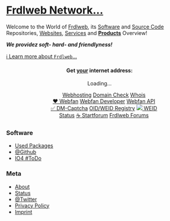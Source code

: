 # [Frdlweb Network...](https://frdl.de)
 
Welcome to the World of [Frdlweb](https://frdl.de), its [Software](https://webfan.de/install/) and [Source Code](https://github.com/frdl) Repositories, [Websites](https://webfan.de/index.html), [Services](https://frdl.de) and **[Products](https://domainundhomepagespeicher.de/)** Overview! 

***We providez soft- hard- and friendlyness!*** 

[ℹ️ Learn more about `Frdlweb`...](/about/)


<div style="text-align:center;"> 
 <h4>
    Get <u>your</u> internet address:
 </h4>
  <frdlweb-domain-check-whois ng-cloak></frdlweb-domain-check-whois><span frdl-if-js-remove="500">Loading...</span>
</div>


<div  webfan-unsplash-keywords="hosting,internet,homepage,web,festival,unicorn,science,coding" style="text-align:center;">
<ul style="list-style:none;text-align:center;">
    <li>
        <a href="https://domainundhomepagespeicher.de/" class="btn btn-info">Webhosting</a> <a href="https://frdlweb.de/dns/domain-check" class="btn btn-info">Domain Check</a> <a href="https://frdlweb.de/api/rdap/whois" class="btn btn-info">Whois</a>
    </li>
    <li>
        <a href="https://webfan.de" class="btn btn-info">❤️ Webfan</a> <a href="https://api.webfan.de/apps/developer/" class="btn btn-info">Webfan Developer</a> <a href="https://api.webfan.de/apps/" class="btn btn-info">Webfan API</a>
    </li>
    <li>
      <a href="https://dm-captcha-sas.weid.info/test-post.php" class="btn btn-info">✅ DM-Captcha</a> 
        <a href="https://registry.frdl.de" class="btn btn-info">OID/WEID Registry</a> <a href="https://weid.info" class="btn btn-info">
         <img src="https://weid.info/favicon.ico" style="border:none;" />
         WEID
        </a>
    </li>
    <li>
        <a href="https://status.frdl.de" class="btn btn-info">Status</a> <a href="https://startforum.de" class="btn btn-info">☕ Startforum</a> <a href="https://startforum.de/s/frdlweb-org/" class="btn btn-info">Frdlweb Forums</a>
    </li>
</ul>
</div>


### Software
+ [Used Packages](https://webfan.de/install/)
+ [@Github](https://github.com/frdl)
+ [IO4 #ToDo](https://frdl.de/search?q=io4)  

### Meta
+ [About](/about/)
+ [Status](https://status.frdl.de)
+ [@Twitter](https://twitter.com/TillWehowski)
+ [Privacy Policy](https://registry.frdl.de/datenschutzerklaerung.html)
+ [Imprint](imprint.html)











